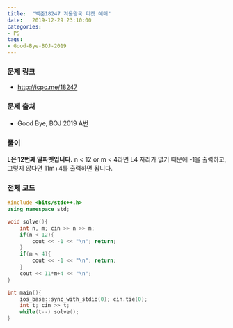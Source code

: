 ```yaml
---
title:  "백준18247 겨울왕국 티켓 예매"
date:   2019-12-29 23:10:00
categories:
- PS
tags:
- Good-Bye-BOJ-2019
---
```


### 문제 링크
* http://icpc.me/18247

### 문제 출처
* Good Bye, BOJ 2019 A번

### 풀이
**L은 12번째 알파벳입니다.**
n < 12 or m < 4라면 L4 자리가 없기 때문에 -1을 출력하고, 그렇지 않다면 11m+4를 출력하면 됩니다.

### 전체 코드
```cpp
#include <bits/stdc++.h>
using namespace std;

void solve(){
    int n, m; cin >> n >> m;
    if(n < 12){
        cout << -1 << "\n"; return;
    }
    if(m < 4){
        cout << -1 << "\n"; return;
    }
    cout << 11*m+4 << "\n";
}

int main(){
    ios_base::sync_with_stdio(0); cin.tie(0);
    int t; cin >> t;
    while(t--) solve();
}
```
